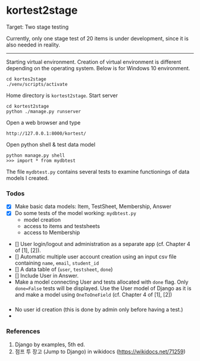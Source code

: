 # kortest2stage

Target: Two stage testing

Currently, only one stage test of 20 items is under development, since it is also needed in reality.

---

Starting virtual environment. Creation of virtual environment is different depending on the operating system. Below is for Windows 10 environment.
```
cd kortes2stage
./venv/scripts/activate
```

Home directory is `kortest2stage`.
Start server
```
cd kortest2stage
python ./manage.py runserver
```
Open a web browser and type 
```
http://127.0.0.1:8000/kortest/
```

Open python shell & test data model
```
python manage.py shell
>>> import * from mydbtest
```
The file `mydbtest.py` contains several tests to examine functionings of data models I created.

### Todos
- [X] Make basic data models: Item, TestSheet, Membership, Answer
- [X] Do some tests of the model working: `mydbtest.py`
    - model creation
    - access to items and testsheets
    - access to Membership
- [] User login/logout and administration as a separate app (cf. Chapter 4 of [1], [2]).
- [] Automatic multiple user account creation using an input csv file containing `name`, `email`, `student_id`
- [] A data table of (`user`, `testsheet`, `done`)
- [] Include User in Answer.
- Make a model connecting User and tests allocated with `done` flag. Only `done=False` tests will be displayed. Use the User model of Django as it is and make a model using `OneToOneField` (cf. Chapter 4 of [1], [2])

###
- No user id creation (this is done by admin only before having a test.)
- 

### References
1. Django by examples, 5th ed.
2. 점프 투 장고 (Jump to Django) in wikidocs (https://wikidocs.net/71259)
